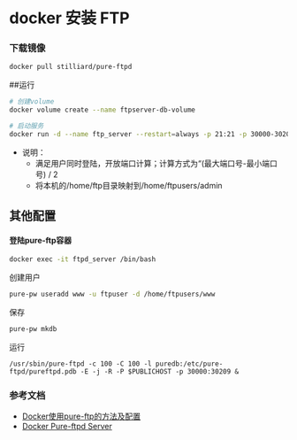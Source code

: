 # docker 安装 FTP

### 下载镜像

```bash
docker pull stilliard/pure-ftpd
```

##运行

```bash
# 创建volume
docker volume create --name ftpserver-db-volume

# 启动服务
docker run -d --name ftp_server --restart=always -p 21:21 -p 30000-30209:30000-30209 -e "PUBLICHOST=localhost" -e FTP_USER_NAME=admin -e FTP_USER_PASS=admin -e FTP_USER_HOME=/home/ftpusers/admin --privileged=true -v /home/ftp:/home/ftpusers/admin -v ftpserver-db-volume:/etc/pure-ftpd/passwd stilliard/pure-ftpd bash /run.sh -c 30 -C 10 -l puredb:/etc/pure-ftpd/pureftpd.pdb -E -j -R -P localhost -p 30000:30209
```

- 说明：
  - 满足用户同时登陆，开放端口计算；计算方式为“(最大端口号-最小端口号) / 2
  - 将本机的/home/ftp目录映射到/home/ftpusers/admin



## 其他配置

#### 登陆pure-ftp容器

```bash
docker exec -it ftpd_server /bin/bash
```

创建用户

```bash
pure-pw useradd www -u ftpuser -d /home/ftpusers/www
```

保存

```bash
pure-pw mkdb
```

运行

```
/usr/sbin/pure-ftpd -c 100 -C 100 -l puredb:/etc/pure-ftpd/pureftpd.pdb -E -j -R -P $PUBLICHOST -p 30000:30209 &
```

### 参考文档

- [Docker使用pure-ftp的方法及配置](https://www.bbsmax.com/A/gVdnm1XE5W/)
- [Docker Pure-ftpd Server](https://hub.docker.com/r/stilliard/pure-ftpd/)